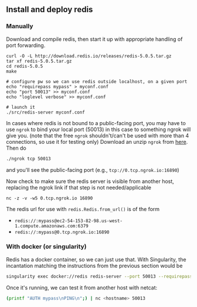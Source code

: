 ## Install and deploy redis

### Manually

Download and compile redis, then start it up
with appropriate handling of port forwarding.
```
curl -O -L http://download.redis.io/releases/redis-5.0.5.tar.gz
tar xf redis-5.0.5.tar.gz
cd redis-5.0.5
make

# configure pw so we can use redis outside localhost, on a given port
echo "requirepass mypass" > myconf.conf
echo "port 50013" >> myconf.conf
echo "loglevel verbose" >> myconf.conf

# launch it
./src/redis-server myconf.conf

```

In cases where redis is not bound to a public-facing port, you may have to use `ngrok`
to bind your local port (50013) in this case to something ngrok will give you.
(note that the free `ngrok` shouldn't/can't be used with more than 4 connections, so use it for testing only)
Download an unzip `ngrok` from [here](https://ngrok.com/download). Then do
```bash
./ngrok tcp 50013
```
and you'll see the public-facing port (e.g., `tcp://0.tcp.ngrok.io:16890`)

Now check to make sure the redis server is visible from another host, replacing the ngrok link if
that step is not needed/applicable
```
nc -z -v -w5 0.tcp.ngrok.io 16890
```

The redis url for use with `redis.Redis.from_url()` is of the form
* `redis://:mypass@ec2-54-153-82-98.us-west-1.compute.amazonaws.com:6379`
* `redis://:mypass@0.tcp.ngrok.io:16890`

### With docker (or singularity)

Redis has a docker container, so we can just use that. With Singularity, the
incantation matching the instructions from the previous section would be
```bash
singularity exec docker://redis redis-server --port 50013 --requirepass mypass --loglevel verbose
```
Once it's running, we can test it from another host with netcat:
```bash
(printf "AUTH mypass\nPING\n";) | nc <hostname> 50013
```
